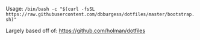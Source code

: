 Usage: `/bin/bash -c "$(curl -fsSL https://raw.githubusercontent.com/dbburgess/dotfiles/master/bootstrap.sh)"`

Largely based off of: https://github.com/holman/dotfiles